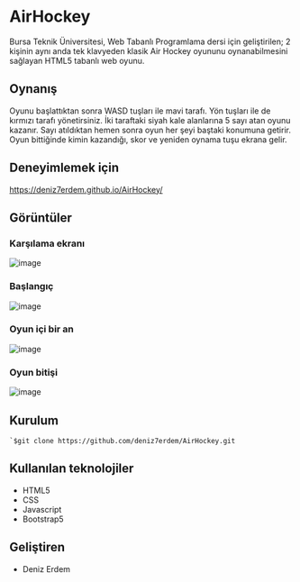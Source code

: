 # AirHockey

 Bursa Teknik Üniversitesi, Web Tabanlı Programlama dersi için geliştirilen; 2 kişinin aynı anda tek klavyeden klasik Air Hockey oyununu oynanabilmesini sağlayan HTML5 tabanlı web oyunu.
 
 ## Oynanış
 Oyunu başlattıktan sonra WASD tuşları ile mavi tarafı. Yön tuşları ile de kırmızı tarafı yönetirsiniz. İki taraftaki siyah kale alanlarına 5 sayı atan oyunu kazanır. Sayı atıldıktan hemen sonra oyun her şeyi baştaki konumuna getirir. Oyun bittiğinde kimin kazandığı, skor ve yeniden oynama tuşu ekrana gelir.
 
  ## Deneyimlemek için
 https://deniz7erdem.github.io/AirHockey/
 
 
 ## Görüntüler
 ### Karşılama ekranı
 ![image](https://user-images.githubusercontent.com/47831143/168174914-38a499c6-be82-47db-9cfb-08735eb1a6ee.png)
 
 ### Başlangıç
 ![image](https://user-images.githubusercontent.com/47831143/168175006-c1e315c4-da23-4f9d-a80d-4bd72c9b4e64.png)

### Oyun içi bir an
![image](https://user-images.githubusercontent.com/47831143/168175110-99a2847b-9f92-435e-abf3-8b510441c04a.png)

### Oyun bitişi
![image](https://user-images.githubusercontent.com/47831143/168175425-0c731087-a89d-460b-a419-96c4d10cffb3.png)

 

 ## Kurulum

	`$git clone https://github.com/deniz7erdem/AirHockey.git
  
  ## Kullanılan teknolojiler
  - HTML5
  - CSS
  - Javascript
  - Bootstrap5
  
  ## Geliştiren
  - Deniz Erdem
